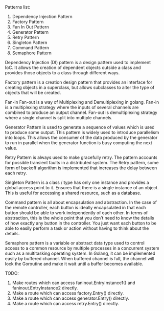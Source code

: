Patterns list:
1. Dependency Injection Pattern
2. Factory Pattern
3. Fan In Out Pattern
4. Generator Pattern
5. Retry Pattern
6. Singleton Pattern
7. Command Pattern
8. Semaphore Pattern

Dependency Injection (DI) pattern is a design pattern used to implement IoC. 
It allows the creation of dependent objects outside a class and provides those objects to a class through different ways.

Factory pattern is a creation design pattern that provides an interface for creating objects in a superclass,
but allows subclasses to alter the type of objects that will be created.

Fan-in Fan-out is a way of Multiplexing and Demultiplexing in golang.
Fan-in is a multiplexing strategy where the inputs of several channels are combined to produce an output channel. 
Fan-out is demultiplexing strategy where a single channel is split into multiple channels.

Generator Pattern is used to generate a sequence of values which is used to produce some output.
This pattern is widely used to introduce parallelism into loops.
This allows the consumer of the data produced by the generator to run in parallel when the generator function is busy computing the next value.

Retry Pattern is always used to make gracefully retry.
The pattern accounts for possible transient faults in a distributed system.
The Retry pattern, some form of backoff algorithm is implemented that increases the delay between each retry.

Singleton Pattern is a class / type has only one instance and provides a global access point to it.
Ensures that there is a single instance of an object. This is useful for accessing a shared resource, such as a database.

Command pattern is all about encapsulation and abstraction. 
In the case of the remote controller, each button is ideally encapsulated in that each button should be able to work independently of each other.
In terms of abstraction, this is the whole point that you don’t need to know the details of how exactly any button in the controller. 
You just want each button to be able to easily perform a task or action without having to think about the details.

Semaphore pattern is a variable or abstract data type used to control access to a common resource by multiple processes 
in a concurrent system such as a multitasking operating system.
In Golang, it can be implemented easily by buffered channel.
When buffered channel is full, the channel will lock the Goroutine and make it wait until a buffer becomes available.

TODO:
1. Make routes which can access faninout.EntryInstance1() and faninout.EntryInstance2 directly.
2. Make a route which can access factory.Entry() directly.
3. Make a route which can access generator.Entry() directly.
4. Make a route which can access retry.Entry() directly.